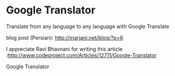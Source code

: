 # Google Translator

Translate from any language to any language with Google Translate

blog post (Persian): http://marjani.net/blog/?p=6

I appreciate Ravi Bhavnani for writing this article :http://www.codeproject.com/Articles/12711/Google-Translator

Google Translator
